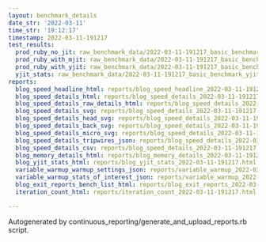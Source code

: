 ```yaml
---
layout: benchmark_details
date_str: '2022-03-11'
time_str: '19:12:17'
timestamp: 2022-03-11-191217
test_results:
  prod_ruby_no_jit: raw_benchmark_data/2022-03-11-191217_basic_benchmark_prod_ruby_no_jit.json
  prod_ruby_with_mjit: raw_benchmark_data/2022-03-11-191217_basic_benchmark_prod_ruby_with_mjit.json
  prod_ruby_with_yjit: raw_benchmark_data/2022-03-11-191217_basic_benchmark_prod_ruby_with_yjit.json
  yjit_stats: raw_benchmark_data/2022-03-11-191217_basic_benchmark_yjit_stats.json
reports:
  blog_speed_headline_html: reports/blog_speed_headline_2022-03-11-191217.html
  blog_speed_details_html: reports/blog_speed_details_2022-03-11-191217.html
  blog_speed_details_raw_details_html: reports/blog_speed_details_2022-03-11-191217.raw_details.html
  blog_speed_details_svg: reports/blog_speed_details_2022-03-11-191217.svg
  blog_speed_details_head_svg: reports/blog_speed_details_2022-03-11-191217.head.svg
  blog_speed_details_back_svg: reports/blog_speed_details_2022-03-11-191217.back.svg
  blog_speed_details_micro_svg: reports/blog_speed_details_2022-03-11-191217.micro.svg
  blog_speed_details_tripwires_json: reports/blog_speed_details_2022-03-11-191217.tripwires.json
  blog_speed_details_csv: reports/blog_speed_details_2022-03-11-191217.csv
  blog_memory_details_html: reports/blog_memory_details_2022-03-11-191217.html
  blog_yjit_stats_html: reports/blog_yjit_stats_2022-03-11-191217.html
  variable_warmup_warmup_settings_json: reports/variable_warmup_2022-03-11-191217.warmup_settings.json
  variable_warmup_stats_of_interest_json: reports/variable_warmup_2022-03-11-191217.stats_of_interest.json
  blog_exit_reports_bench_list_html: reports/blog_exit_reports_2022-03-11-191217.bench_list.html
  iteration_count_html: reports/iteration_count_2022-03-11-191217.html

---
```

Autogenerated by continuous_reporting/generate_and_upload_reports.rb script.
